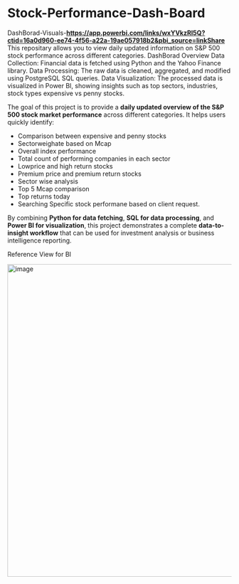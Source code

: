 # Stock-Performance-Dash-Board

DashBorad-Visuals-**https://app.powerbi.com/links/wxYVkzRI5Q?ctid=16a0d960-ee74-4f56-a22a-19ae057918b2&pbi_source=linkShare**
This repositary allows you to view daily updated information on S&P 500 stock performance across different categories.
DashBorad Overview
Data Collection: Financial data is fetched using Python and the Yahoo Finance library.
Data Processing: The raw data is cleaned, aggregated, and modified using PostgreSQL SQL queries.
Data Visualization: The processed data is visualized in Power BI, showing insights such as top sectors, industries, stock types expensive vs penny stocks.


The goal of this project is to provide a **daily updated overview of the S&P 500 stock market performance** across different categories. 
It helps users quickly identify:
- Comparison between expensive and penny stocks
- Sectorweighate based on Mcap
- Overall index performance
- Total count of performing companies in each sector
- Lowprice and high return stocks
- Premium price and premium return stocks
- Sector wise analysis
- Top 5 Mcap comparison
- Top returns today
- Searching Specific stock performane based on client request.

By combining **Python for data fetching**, **SQL for data processing**, and **Power BI for visualization**, this project demonstrates a complete **data-to-insight workflow** that can be used for investment analysis or business intelligence reporting.

Reference View for BI

<img width="1116" height="703" alt="image" src="https://github.com/user-attachments/assets/dea0b4b0-484d-462e-9e1c-bc0decfea2d4" />



